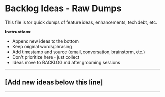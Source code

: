 # Backlog Ideas - Raw Dumps

This file is for quick dumps of feature ideas, enhancements, tech debt, etc.

**Instructions**:
- Append new ideas to the bottom
- Keep original words/phrasing
- Add timestamp and source (email, conversation, brainstorm, etc.)
- Don't prioritize here - just collect
- Ideas move to BACKLOG.md after grooming sessions

---

## [Add new ideas below this line]

---
